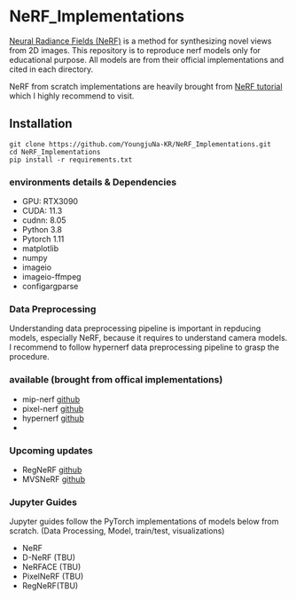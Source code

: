 # NeRF_Implementations

[Neural Radiance Fields (NeRF)](https://www.matthewtancik.com/nerf) is a method for synthesizing novel views from 2D images.
This repository is to reproduce nerf models only for educational purpose.
All models are from their official implementations and cited in each directory.

NeRF from scratch implementations are heavily brought from [NeRF tutorial](https://towardsdatascience.com/its-nerf-from-nothing-build-a-vanilla-nerf-with-pytorch-7846e4c45666) which I highly recommend to visit.

## Installation
```
git clone https://github.com/YoungjuNa-KR/NeRF_Implementations.git
cd NeRF_Implementations
pip install -r requirements.txt
```

### environments details & Dependencies
- GPU: RTX3090
- CUDA: 11.3
- cudnn: 8.05
- Python 3.8
- Pytorch 1.11
- matplotlib
- numpy
- imageio
- imageio-ffmpeg
- configargparse

### Data Preprocessing
Understanding data preprocessing pipeline is important in repducing models, especially NeRF, because it requires to understand camera models.
I recommend to follow hypernerf data preprocessing pipeline to grasp the procedure.

### available (brought from offical implementations)
- mip-nerf [github](https://github.com/google/mipnerf.git)
- pixel-nerf [github](https://github.com/sxyu/pixel-nerf.git)
- hypernerf [github](https://github.com/google/hypernerf.git)
- 
### Upcoming updates
- RegNeRF [github](https://github.com/google-research/google-research/tree/master/regnerf)
- MVSNeRF [github](https://github.com/apchenstu/mvsnerf)

### Jupyter Guides
Jupyter guides follow the PyTorch implementations of models below from scratch.
(Data Processing, Model, train/test, visualizations)
- NeRF
- D-NeRF (TBU)
- NeRFACE (TBU)
- PixelNeRF (TBU)
- RegNeRF(TBU)
